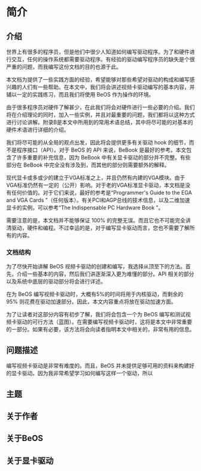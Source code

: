 # 简介

## 介绍

世界上有很多的程序员，但是他们中很少人知道如何编写驱动程序。为了和硬件进行交互，任何的操作系统都需要驱动程序。有经验的驱动编写程序员的缺失是个很严重的问题，而我编写这份文档的目的也源于此。

本文档为提供了一些实践方面的经验，希望能够对那些希望对驱动的构成和编写感兴趣的人们有一些帮助。在本文中，我们将会讲述视频卡驱动编写的基本内容，并辅以一定的实践练习，而且我们将使用 BeOS 作为操作的环境。

由于很多程序员对硬件了解甚少，在此我们将会对硬件进行一些必要的介绍。我们将在介绍理论的同时，加入一些实例，并且对最重要的问题，我们都将以这种方式进行讨论讲解。附录B是本文中所用到的常用术语总结，其中将尽可能的对基本的硬件术语进行详细的介绍。

我们将尽可能的从全局的观点出发，因此将会提供更多有关驱动 hook 的细节，而不是程序接口（API）。对于 BeOS 的 API 来说，BeBook 是最好的参考。本文包含了许多重要的补充信息，因为 BeBook 中有关显卡驱动的部分并不完整。有些部分在 BeBook 中完全没有涉及到，而其他的部分则需要额外的解释。

现代显卡或多或少的建立于VGA标准之上，并且仍然有内建的VGA模块。由于VGA标准仍然有一定的（公开）影响。对于老的VGA标准显卡驱动，本文档是没有任何价值的。对于它们来说，最好的参考是“Programmer's Guide to the EGA and VGA Cards ”（任何版本）。有关PCI和AGP总线的技术信息，以及二维加速显卡的实例，可以参考“The Indispensable PC Hardware Book ”。

需要注意的是，本文档并不能够保证 100% 的完整无误。而且它也不可能完全讲清驱动，硬件和编程。不过幸运的是，对于编写显卡驱动而言，您也不需要了解所有的内容。

### 文档结构

为了尽快开始讲解 BeOS 视频卡驱动的创建和编写，我选择从顶至下的方法。首先，介绍一些基本的内容，然后我们讲逐渐深入更为难懂的部分。API 相关的部分以及系统中底层的驱动部分将会进行详述。

在为 BeOS 编写视频卡驱动时，大概有5%的时间将用于内核驱动，而剩余的 95% 则花费在驱动加速部分。因此，本文内容重点将放在驱动加速方面。

为了让读者对这部分内容有初步了解，我们将会包含一个为 BeOS 编写和测试视频卡驱动的可行方法（蓝图）。在需要编写视频卡驱动时，这将是本文中非常重要的一部分。如果有必要，该方法将会向读者指明本文中相关的，非常有用的信息。

## 问题描述
编写视频卡驱动是非常有难度的。而且，BeOS 并未提供足够可用的资料来构建好的显卡驱动。因为我非常希望学习如何编写这样一个驱动，所以

## 主题
## 关于作者
## 关于BeOS
## 关于显卡驱动